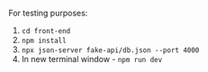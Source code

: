 For testing purposes:
1. ```cd front-end```
2. ```npm install```
3. ```npx json-server fake-api/db.json --port 4000```
4. In new terminal window - ```npm run dev```
